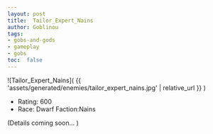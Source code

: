 ```yaml
---
layout: post
title:  Tailor_Expert_Nains
author: Goblinou
tags:
- gobs-and-gods
- gameplay
- gobs
toc:  false
---
```


![Tailor_Expert_Nains]( {{ 'assets/generated/enemies/tailor_expert_nains.jpg' | relative_url }} )
- Rating: 600
- Race: Dwarf  Faction:Nains

(Details coming soon... )